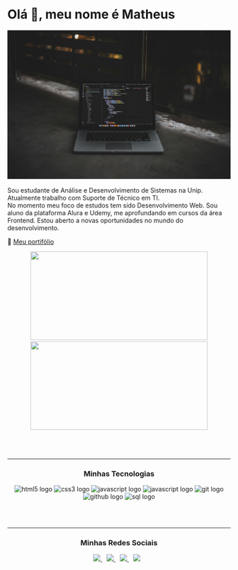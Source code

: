# Olá 👋, meu nome é Matheus

![Computador](./images/computador.jpg)

<p>Sou estudante de Análise e Desenvolvimento de Sistemas na Unip.
<br>
Atualmente trabalho com Suporte de Técnico em TI.
<br>
No momento meu foco de estudos tem sido Desenvolvimento Web. Sou aluno da plataforma Alura e Udemy, me aprofundando em cursos da área Frontend. Estou aberto a novas oportunidades no mundo do desenvolvimento.
</p>

📌 [Meu portifólio]()

<div align="center">

 <div>
   <img height="200px" width="400px" src="https://github-readme-stats.vercel.app/api?username=Matheusccp2&show_icons=true&include_all_commits=true&count_private=true&hide_border=true&title_color=66cc00&icon_color=66cc00&text_color=c9d1d9&bg_color=0d1117"/>
   <img height="200px" width="400px" src="https://github-readme-stats.vercel.app/api/top-langs/?username=Matheusccp2&layout=compact&langs_count=7&hide_border=true&title_color=fff&icon_color=66cc00&text_color=fff&bg_color=0d1117"/>
 </div>

 <br><br>

 <hr>

 ### Minhas Tecnologias

<img src="https://cdn.jsdelivr.net/gh/devicons/devicon/icons/html5/html5-original.svg" height="40" width="52" alt="html5 logo" />
<img src="https://cdn.jsdelivr.net/gh/devicons/devicon/icons/css3/css3-original.svg" height="40" width="52" alt="css3 logo" />
<img src="https://cdn.jsdelivr.net/gh/devicons/devicon/icons/javascript/javascript-original.svg" height="40" width="52" alt="javascript logo" />
<img src="https://cdn.jsdelivr.net/gh/devicons/devicon/icons/csharp/csharp-original.svg" height="40" width="52" alt="javascript logo" />
<img src="https://cdn.jsdelivr.net/gh/devicons/devicon/icons/git/git-original.svg" height="40" width="52" alt="git logo" />
<img src="https://cdn.jsdelivr.net/gh/devicons/devicon@latest/icons/github/github-original.svg" height="40" width="52" alt="github logo"/>
<img src="https://cdn.jsdelivr.net/gh/devicons/devicon@latest/icons/microsoftsqlserver/microsoftsqlserver-original.svg" height="40" width="52" alt="sql logo"/>

<br><br>

<hr>

### Minhas Redes Sociais
 
 <a href="https://linkedin.com/in/Matheusccp2" style="margin-right:10px;">
   <img src="https://img.shields.io/badge/LinkedIn-0077B5?style=for-the-badge&logo=linkedin&logoColor=white" />
 </a>
 <a href="https://instagram.com/matheusccp2" style="margin-right:10px;">
   <img src="https://img.shields.io/badge/Instagram-E4405F?style=for-the-badge&logo=instagram&logoColor=white" />
 </a>
 <a href="https://api.whatsapp.com/send?phone=5551997783444&text=Ol%C3%A1%2C%20tudo%20bem%3F%20Peguei%20seu%20contato%20no%20GitHub." style="margin-right:10px;">
   <img src="https://img.shields.io/badge/WhatsApp-25D366?style=for-the-badge&logo=whatsapp&logoColor=white" />
 </a>
 <a href="https://discord.com/users/330879245603831808" style="margin-right:10px;">
   <img src="https://img.shields.io/badge/Discord-7289DA?style=for-the-badge&logo=discord&logoColor=white" />
 </a>

 </div>
